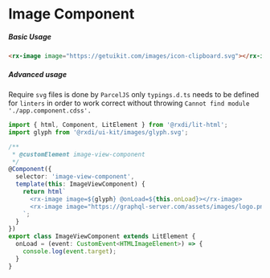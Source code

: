 
# Image Component

##### Basic Usage

```html
<rx-image image="https://getuikit.com/images/icon-clipboard.svg"></rx-image>
```


##### Advanced usage

Require `svg` files is done by `ParcelJS` only `typings.d.ts` needs to be defined for `linters` in order to work correct without throwing `Cannot find module './app.component.cdss'.`

```typescript
import { html, Component, LitElement } from '@rxdi/lit-html';
import glyph from '@rxdi/ui-kit/images/glyph.svg';

/**
 * @customElement image-view-component
 */
@Component({
  selector: 'image-view-component',
  template(this: ImageViewComponent) {
    return html`
      <rx-image image=${glyph} @onLoad=${this.onLoad}></rx-image>
      <rx-image image="https://graphql-server.com/assets/images/logo.png" @onLoad=${this.onLoad}></rx-image>
    `;
  }
})
export class ImageViewComponent extends LitElement {
  onLoad = (event: CustomEvent<HTMLImageElement>) => {
    console.log(event.target);
  }
}
```
